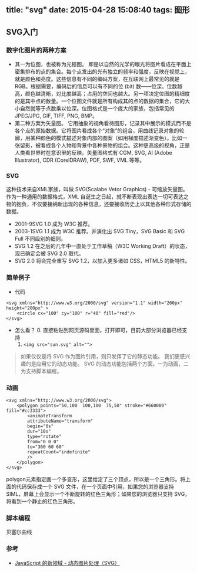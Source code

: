 title: "svg"
date: 2015-04-28 15:08:40
tags: 图形
---

SVG入门
-----

### 数字化图片的两种方案
* 其一为位图，也被称为光栅图。
    即是以自然的光学的眼光将图片看成在平面上密集排布的点的集合。每个点发出的光有独立的频率和强度，反映在视觉上，就是颜色和亮度。这些信息有不同的编码方案，在互联网上最常见的就是 RGB。根据需要，编码后的信息可以有不同的位 (bit) 数——位深。位数越高，颜色越清晰，对比度越高；占用的空间也越大。另一项决定位图的精细度的是其中点的数量。一个位图文件就是所有构成其的点的数据的集合，它的大小自然就等于点数乘以位深。位图格式是一个庞大的家族，包括常见的 JPEG/JPG, GIF, TIFF, PNG, BMP。
* 第二种方案为矢量图。
    它用抽象的视角看待图形，记录其中展示的模式而不是各个点的原始数据。它将图片看成各个“对象”的组合，用曲线记录对象的轮廓，用某种颜色的模式描述对象内部的图案（如用梯度描述渐变色）。比如一张留影，被看成各个人物和背景中各种景物的组合。这种更高级的视角，正是人类看世界时在意识里的反映。矢量图格式有 CGM, SVG, AI (Adobe Illustrator), CDR (CorelDRAW), PDF, SWF, VML 等等。

### SVG
这种技术来自XML家族，叫做 SVG(Scalabe Vetor Graphics) - 可缩放矢量图。作为一种通用的数据格式，XML 自诞生之日起，就不断表现出表达一切可表达之物的抱负，不仅要接纳新出现的各种信息，还要接收历史上以其他各种形式存储的数据。
- 2001-9SVG 1.0 成为 W3C 推荐。
- 2003-1SVG 1.1 成为 W3C 推荐。并演化出 SVG Tiny，SVG Basic 和 SVG Full 不同级别的细则。
- SVG 1.2 在之后的几年中一直处于工作草稿（W3C Working Draft）的状态，现已确定会被 SVG 2.0 取代。
- SVG 2.0 将会完全重写 SVG 1.2，以加入更多诸如 CSS，HTML5 的新特性。

### 简单例子
* 代码
```
<svg xmlns="http://www.w3.org/2000/svg" version="1.1" width="200px" height="200px" > 
    <circle cx="100" cy="100" r="40" fill="red"/> 
</svg>
```
* 怎么看？
    0. 直接粘贴到网页源码里面，打开即可，目前大部分浏览器已经支持
    1. `<img src="sun.svg" alt="">`

> 如果仅仅是将 SVG 作为图片引用，则只发挥了它的静态功能。
> 我们更感兴趣的是应用它的动态功能。
> SVG 的动态功能包括两个方面。一为动画，二为支持脚本编程。

### 动画
```
<svg xmlns="http://www.w3.org/2000/svg"> 
    <polygon points="50,100  100,100  75,50" stroke="#660000" fill="#cc3333"> 
        <animateTransform 
        attributeName="transform"
        begin="0s"
        dur="10s"
        type="rotate"
        from="0 0 0"
        to="360 60 60"
        repeatCount="indefinite" 
        /> 
    </polygon> 
</svg>
```
polygon元素指定画一个多变形，这里给定了三个顶点，所以是一个三角形。将上面的代码保存成一个 SVG 文件，在一个页面中引用，如果您的浏览器支持 SIML，屏幕上会显示一个不断旋转的红色三角形；如果您的浏览器只支持 SVG，将看到一个静止的红色三角形。

### 脚本编程
贝塞尔曲线

### 参考
* [JavaScript 的新领域 - 动态图片处理（SVG）](http://www.ibm.com/developerworks/cn/web/1107_pangjun_svgcanvas1/index.html)